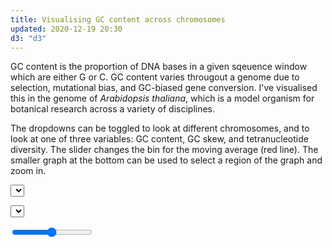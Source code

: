 ```yaml
---
title: Visualising GC content across chromosomes
updated: 2020-12-19 20:30
d3: "d3"
---
```


GC content is the proportion of DNA bases in a given sqeuence window which are either G or C. GC content varies througout a genome due to selection, mutational bias, and GC-biased gene conversion. I've visualised this in the genome of <i>Arabidopsis thaliana</i>, which is a model organism for botanical research across a variety of disciplines.

The dropdowns can be toggled to look at different chromosomes, and to look at one of three variables: GC content, GC skew, and tetranucleotide diversity. The slider changes the bin for the moving average (red line). The smaller graph at the bottom can be used to select a region of the graph and zoom in.

<select id="chromosomeDropdown"></select>

<select id="VariableDropdown"></select>

<input type="range" name="movingAverage" id=movingAverage min="1" max="1000" value="500">

<example>

<script>

function movingAverage(values, N) {
    let i = 0;
    let sum = 0;
    const means = new Float64Array(values.length).fill(NaN);
    for (let n = Math.min(N - 1, values.length); i < n; ++i) {
        sum += values[i];
    }
    for (let n = values.length; i < n; ++i) {
        sum += values[i];
        means[i] = sum / N;
        sum -= values[i - N + 1];
    }
    return means;
}

const margin = { top: 20, bottom: 120, left: 40, right: 20 };
const margin1 = { top: 300, bottom: 40, left: 40, right: 20 };

const height1 = 300;
const height2 = 80;

const width = 954;

const svg = d3
    .select("example")
    .append("svg")
    .attr("viewBox", [0, 0, 1000, 400])
    .attr("width", 900)
    .attr("height", 400);

svg.append("style").text(`

    svg {
    display: block;
    margin: left;
    -webkit-transform: translateX(-20%);
    -ms-transform: translateX(-20%);
    transform: translateX(-20%);
    }

`);

const data = d3.csv("./assets/data/Athaliana_genome_stats.csv", function (d) {

    return {
        ID: d.ID,
        bin: +d.bin.replace(/ [0-9]+-/, ""),
        GCPercent: +d['GC%'],
        GCSkew: +d.GCSkew,
        UniqueKmers: +d.UniqueKmers
    }
});

console.log(data);

data.then(function (data) {
    const chromosomes = [...new Set(data.map(d => d.ID))];
    const variables = Object.keys(data[0]).slice(2, 5);

    d3.select("#chromosomeDropdown")
        .selectAll('myOptionsChrom')
        .data(chromosomes)
        .join('option')
        .text(d => d)
        .attr("value", d => d);

    d3.select("#VariableDropdown")
        .selectAll('myOptionsVar')
        .data(variables)
        .join('option')
        .text(d => d)
        .attr("value", d => d);

    let filteredData = d3.group(data, d => d.ID).get(chromosomes[0]);
    let filteredDataMA = movingAverage(filteredData.map(d => d[variables[0]]), 100);

    for (let i = 0; i < filteredData.length; i++) {
        filteredData[i].MA = filteredDataMA[i];
    }

    let xMin = 0;
    let xMax = d3.max(filteredData.map(d => d.bin));
    let yMin = 0;
    let yMax = d3.max(filteredData.map(d => d[variables[0]]));

    const x = d3
        .scaleLinear()
        .domain([xMin, xMax])
        .range([0, width]);

    const y = d3
        .scaleLinear()
        .domain([yMin, yMax])
        .range([height1, 0]);

    const x2 = d3
        .scaleLinear()
        .domain([xMin, xMax])
        .range([0, width]);

    const y2 = d3
        .scaleLinear()
        .domain([yMin, yMax])
        .range([height2, 50]);

    const xAxis = d3.axisBottom(x).tickFormat(x => `${x / 1000000}MB`);
    const yAxis = d3.axisLeft(y);
    const xAxis2 = d3.axisBottom(x2).tickFormat(x => `${x / 1000000}MB`);
    const yAxis2 = d3.axisLeft(y2);

    const line = d3
        .line()
        .x(d => x(d.bin))
        .y(d => y(d[variables[0]]));

    const line2 = d3
        .line()
        .x(d => x2(d.bin))
        .y(d => y2(d[variables[0]]));

    const movAvgLine = d3
        .line()
        .defined(d => !isNaN(d.MA))
        .x(d => x(d.bin))
        .y(d => y(d.MA));

    const clip = d3
        .selectAll(svg)
        .append('defs')
        .append('svg:clipPath')
        .attr('id', 'clip')
        .append('svg:rect')
        .attr('width', width)
        .attr('height', height1)
        .attr('x', 0)
        .attr('y', 0);

    const linechart = d3
        .selectAll(svg)
        .append('g')
        .attr('class', 'focus')
        .attr('transform', `translate(${margin.left} ${margin.top})`)
        .attr('clip-path', 'url(#clip)');

    const focus = d3
        .selectAll(svg)
        .append('g')
        .attr('class', 'focus')
        .attr('transform', `translate(${margin.left} ${margin.top})`);

    const context = d3
        .selectAll(svg)
        .append('g')
        .attr('class', 'context')
        .attr('transform', `translate(${margin.left} ${margin1.top})`);

    const focusXaxis = focus
        .append('g')
        .attr('class', 'axis axis--x')
        .attr('transform', `translate(0, ${height1})`)
        .call(xAxis);

    focus
        .append('g')
        .attr('class', 'axis axis--y')
        .call(yAxis);

    const yAxisLabel = d3.selectAll(svg)
        .append('text')
        .attr("font-family", "sans-serif")
        .attr("font-size", 10)
        .attr('x', 30)
        .attr('y', 13)
        .text(d3.select("#VariableDropdown").node().value + ": Moving average bin = " + d3.select("#movingAverage").node().value);

    d3.selectAll(svg)
        .append('text')
        .attr("font-family", "sans-serif")
        .attr("font-size", 10)
        .attr('x', width - margin.right - 35)
        .attr('y', height1 + 13)
        .text(data.x);

    const mainLine = linechart
        .append('path')
        .datum(filteredData)
        .attr('class', 'line')
        .attr('d', line)
        .style('fill', 'none')
        .attr('stroke', "black")
        .attr('stroke-width', 1);

    const movingAverageLine = linechart
        .append('path')
        .datum(filteredData)
        .attr('class', 'line1')
        .attr('d', movAvgLine)
        .style('fill', 'none')
        .attr('stroke', 'red')
        .attr('stroke-width', 0.8);

    const bottomLine = context
        .append('path')
        .datum(filteredData)
        .attr('class', 'line2')
        .attr('d', line2)
        .style('fill', 'none')
        .attr('stroke', "black")
        .attr('stroke-width', 0.1);

    context
        .append('g')
        .attr('class', 'axis axis--x')
        .attr('transform', `translate(0, ${height2})`)
        .call(xAxis2);

    const brush = d3
        .brushX()
        .extent([[0, 40], [width, height2]])
        .on('brush end', function (event, d) {
            if (event.sourceEvent && event.sourceEvent.type === "zoom") return;
            var s = event.selection || x2.range();
            x.domain(s.map(x2.invert, x2));
            linechart.selectAll(".line").attr("d", line);
            linechart.selectAll('.line1').attr('d', movAvgLine);
            linechart.selectAll(".line2").attr("d", line2);
            focus.selectAll(".axis--x").call(xAxis);
        });

    context
        .append('g')
        .attr('class', "brush")
        .call(brush);


    function updateChart(movingAverageBin, chromosome, variable) {

        let filteredData = d3.group(data, d => d.ID).get(chromosome);
        let filteredDataMA = movingAverage(filteredData.map(d => d[variable]), movingAverageBin);
        for (let i = 0; i < filteredData.length; i++) {
            filteredData[i].MA = filteredDataMA[i];
        };
        x.domain([xMin, d3.max(filteredData.map(d => d.bin))]);
        x2.domain([xMin, d3.max(filteredData.map(d => d.bin))]);
        y.domain([variable === "GCSkew" ? d3.min(filteredData.map(d => d[variable])) : 0, d3.max(filteredData.map(d => d[variable]))]);
        y2.domain([variable === "GCSkew" ? d3.min(filteredData.map(d => d[variable])) : 0, d3.max(filteredData.map(d => d[variable]))]);

        svg.selectAll('.axis--x')
            .transition()
            .duration(1000)
            .call(xAxis);
        
        svg.selectAll('.axis--y')
            .transition()
            .duration(1000)
            .call(yAxis);

        line.y(d => y(d[variable]));
        line2.y(d => y2(d[variable]));

        movingAverageLine
            .datum(filteredData)
            .attr('d', movAvgLine);
        mainLine
            .datum(filteredData)
            .attr('d', line);
        bottomLine
            .datum(filteredData)
            .attr('d', line2);
        yAxisLabel.text(d3.select("#VariableDropdown").node().value + ": Moving average bin = " + d3.select("#movingAverage").node().value)

    }

    d3.select("#movingAverage").on("change", function (d) {
        selectedValue = this.value;
        updateChart(selectedValue, 
            d3.select("#chromosomeDropdown").node().value, 
            d3.select("#VariableDropdown").node().value)
    });
    d3.select("#chromosomeDropdown").on("change", function (d) {
        selectedGroup = this.value;
        updateChart(d3.select("#movingAverage").node().value, 
        selectedGroup, 
        d3.select("#VariableDropdown").node().value)
    });
    d3.select("#VariableDropdown").on("change", function (d) {
        selectedGroup = this.value;
        updateChart(d3.select("#movingAverage").node().value, 
        d3.select("#chromosomeDropdown").node().value, 
        selectedGroup)
    });
    }
)

</script>

</example>
